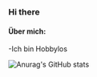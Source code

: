 ### Hi there

#### Über mich:
-Ich bin Hobbylos  
 

![Anurag's GitHub stats](https://github-readme-stats.vercel.app/api?username=CuzImBisonratte&show_icons=true&title_color=4cc28d&&text_color=4cc28d&bg_color=000000)
